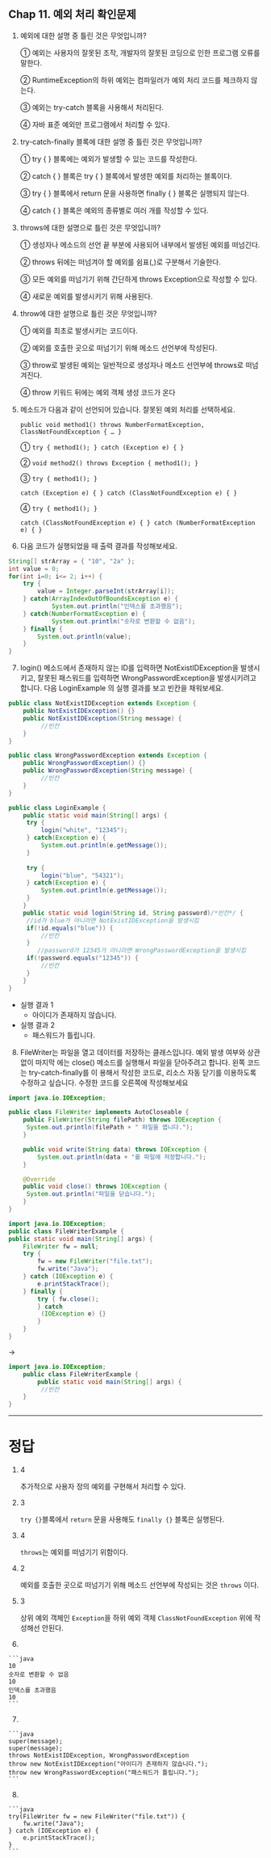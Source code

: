 ## Chap 11. 예외 처리 확인문제

1. 예외에 대한 설명 중 틀린 것은 무엇입니까?
    
    ① 예외는 사용자의 잘못된 조작, 개발자의 잘못된 코딩으로 인한 프로그램 오류를 말한다.
    
    ② RuntimeException의 하위 예외는 컴파일러가 예외 처리 코드를 체크하지 않는다.
    
    ③ 예외는 try-catch 블록을 사용해서 처리된다.
    
    ④ 자바 표준 예외만 프로그램에서 처리할 수 있다.
    

2. try-catch-finally 블록에 대한 설명 중 틀린 것은 무엇입니까?
    
    ① try { } 블록에는 예외가 발생할 수 있는 코드를 작성한다.
    
    ② catch { } 블록은 try { } 블록에서 발생한 예외를 처리하는 블록이다.
    
    ③ try { } 블록에서 return 문을 사용하면 finally { } 블록은 실행되지 않는다.
    
    ④ catch { } 블록은 예외의 종류별로 여러 개를 작성할 수 있다.
    

3. throws에 대한 설명으로 틀린 것은 무엇입니까?
    
    ① 생성자나 메소드의 선언 끝 부분에 사용되어 내부에서 발생된 예외를 떠넘긴다.
    
    ② throws 뒤에는 떠넘겨야 할 예외를 쉼표(,)로 구분해서 기술한다.
    
    ③ 모든 예외를 떠넘기기 위해 간단하게 throws Exception으로 작성할 수 있다.
    
    ④ 새로운 예외를 발생시키기 위해 사용된다.
    

4. throw에 대한 설명으로 틀린 것은 무엇입니까?
    
    ① 예외를 최초로 발생시키는 코드이다.
    
    ② 예외를 호출한 곳으로 떠넘기기 위해 메소드 선언부에 작성된다.
    
    ③ throw로 발생된 예외는 일반적으로 생성자나 메소드 선언부에 throws로 떠넘겨진다.
    
    ④ throw 키워드 뒤에는 예외 객체 생성 코드가 온다
    

5. 메소드가 다음과 같이 선언되어 있습니다. 잘못된 예외 처리를 선택하세요.
    
    `public void method1() throws NumberFormatException, ClassNotFoundException { … }`
    
    ① `try { method1(); } catch (Exception e) { }`
    
    ② `void method2() throws Exception { method1(); }`
    
    ③ `try { method1(); }`
    
    `catch (Exception e) { }
    catch (ClassNotFoundException e) { }`
    
    ④ `try { method1(); }`
    
    `catch (ClassNotFoundException e) { }
    catch (NumberFormatException e) { }`
    

6. 다음 코드가 실행되었을 때 출력 결과를 작성해보세요.

```java
String[] strArray = { "10", "2a" };
int value = 0;
for(int i=0; i<= 2; i++) {
	try {
		value = Integer.parseInt(strArray[i]);
	} catch(ArrayIndexOutOfBoundsException e) {
			System.out.println("인덱스를 초과했음");
	} catch(NumberFormatException e) {
			System.out.println("숫자로 변환할 수 없음");
	} finally {
		System.out.println(value);
	}
}
```

7. login() 메소드에서 존재하지 않는 ID를 입력하면 NotExistIDException을 발생시키고, 잘못된
패스워드를 입력하면 WrongPasswordException을 발생시키려고 합니다. 다음 LoginExample
의 실행 결과를 보고 빈칸을 채워보세요.

```java
public class NotExistIDException extends Exception {
	public NotExistIDException() {}
	public NotExistIDException(String message) {
		 //빈칸
	}
}
```

```java
public class WrongPasswordException extends Exception {
	public WrongPasswordException() {}
	public WrongPasswordException(String message) {
		 //빈칸
	}
}
```

```java
public class LoginExample {
	public static void main(String[] args) {
	 try {
		 login("white", "12345");
	 } catch(Exception e) {
		 System.out.println(e.getMessage());
	 }
 
	 try {
		 login("blue", "54321");
	 } catch(Exception e) {
		 System.out.println(e.getMessage());
	 }
	}
	public static void login(String id, String password)/*빈칸*/ {
	 //id가 blue가 아니라면 NotExistIDException을 발생시킴
	 if(!id.equals("blue")) {
		 //빈칸
	 }
		//password가 12345가 아니라면 WrongPasswordException을 발생시킴
	 if(!password.equals("12345")) {
		 //빈칸
	 }
	}
}
```

- 실행 결과 1
    - 아이디가 존재하지 않습니다.
- 실행 결과 2
    - 패스워드가 틀립니다.

8. FileWriter는 파일을 열고 데이터를 저장하는 클래스입니다. 예외 발생 여부와 상관 없이 마지막
에는 close() 메소드를 실행해서 파일을 닫아주려고 합니다. 왼쪽 코드는 try-catch-finally를 이
용해서 작성한 코드로, 리소스 자동 닫기를 이용하도록 수정하고 싶습니다. 수정한 코드를 오른쪽에
작성해보세요

```java
import java.io.IOException;

public class FileWriter implements AutoCloseable {
	public FileWriter(String filePath) throws IOException {
	 System.out.println(filePath + " 파일을 엽니다.");
	}

	public void write(String data) throws IOException {
		System.out.println(data + "를 파일에 저장합니다.");
	}

	@Override
	public void close() throws IOException {
	 System.out.println("파일을 닫습니다.");
	}
}
```

```java
import java.io.IOException;
public class FileWriterExample {
public static void main(String[] args) {
	FileWriter fw = null;
	try {
		fw = new FileWriter("file.txt");
		fw.write("Java");
	} catch (IOException e) {
		e.printStackTrace();
	} finally {
		try { fw.close();
		} catch 
		 (IOException e) {}
		}
	}
}
```

→

```java
import java.io.IOException;
	public class FileWriterExample {
		public static void main(String[] args) {
		 //빈칸
	}
}
```
---
# 정답

1. 4
    
    추가적으로 사용자 정의 예외를 구현해서 처리할 수 있다.
    

1. 3
    
    `try {}`블록에서 `return` 문을 사용해도 `finally {}` 블록은 실행된다.
    

1. 4
    
    `throws`는 예외를 떠넘기기 위함이다.
    

1. 2
    
    예외를 호출한 곳으로 떠넘기기 위해 메소드 선언부에 작성되는 것은 `throws` 이다.
    

1. 3
    
    상위 예외 객체인 `Exception`을 하위 예외 객체 `ClassNotFoundException` 위에 작성해선 안된다.
    

1. 
    
    ```java
    10
    숫자로 변환할 수 없음
    10
    인덱스를 초과했음
    10
    ```
    
7. 
    
    ```java
    super(message);
    super(message);
    throws NotExistIDException, WrongPasswordException
    throw new NotExistIDException("아이디가 존재하지 않습니다.");
    throw new WrongPasswordException("패스워드가 틀립니다.");
    ```
    

8. 
    
    ```java
    try(FileWriter fw = new FileWriter("file.txt")) {
        fw.write("Java");
    } catch (IOException e) {
        e.printStackTrace();
    }
    ```
